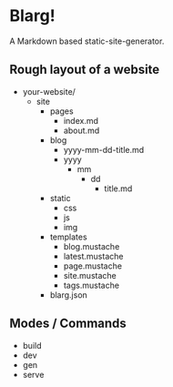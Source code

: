 # Blarg!

A Markdown based static-site-generator.

## Rough layout of a website

- your-website/
    - site
        - pages
            - index.md
            - about.md
        - blog
            - yyyy-mm-dd-title.md
            - yyyy
                - mm
                    - dd
                        - title.md
        - static
            - css
            - js
            - img
        - templates
            - blog.mustache
            - latest.mustache
            - page.mustache
            - site.mustache
            - tags.mustache
        - blarg.json

## Modes / Commands

- build
- dev
- gen
- serve